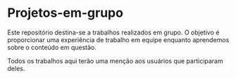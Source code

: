 # Projetos-em-grupo


Este repositório destina-se a trabalhos realizados em grupo. O objetivo é proporcionar uma experiência de trabalho em equipe enquanto aprendemos sobre o conteúdo em questão.

Todos os trabalhos aqui terão uma menção aos usuários que participaram deles.

